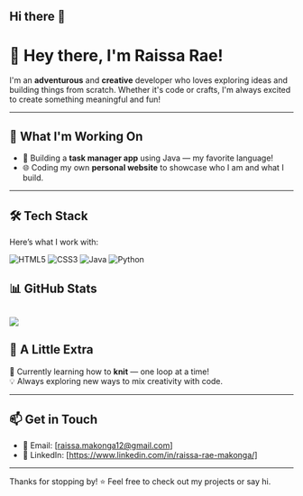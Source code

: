 ## Hi there 👋

# 👋 Hey there, I'm Raissa Rae!

I'm an **adventurous** and **creative** developer who loves exploring ideas and building things from scratch. Whether it's code or crafts, I'm always excited to create something meaningful and fun!

---

## 🚧 What I'm Working On

- 🧠 Building a **task manager app** using Java — my favorite language!
- 🌐 Coding my own **personal website** to showcase who I am and what I build.

---

## 🛠️ Tech Stack

Here’s what I work with:

![HTML5](https://img.shields.io/badge/-HTML5-E34F26?logo=html5&logoColor=white)
![CSS3](https://img.shields.io/badge/-CSS3-1572B6?logo=css3&logoColor=white)
![Java](https://img.shields.io/badge/-Java-007396?logo=java&logoColor=white)
![Python](https://img.shields.io/badge/-Python-3776AB?logo=python&logoColor=white)

## 📊 GitHub Stats

 <a href="https://github.com/RaissaRae"><img align="center" src="https://github-readme-stats.vercel.app/api/top-langs/?username=RaissaRae&layout=compact&theme=buefy&hide_border=true" /></a> 
---

## 💬 A Little Extra

🧶 Currently learning how to **knit** — one loop at a time!  
💡 Always exploring new ways to mix creativity with code.

---

## 📫 Get in Touch

- 📧 Email: [raissa.makonga12@gmail.com]
- 💼 LinkedIn: [https://www.linkedin.com/in/raissa-rae-makonga/]

---

Thanks for stopping by! ⭐️ Feel free to check out my projects or say hi.
